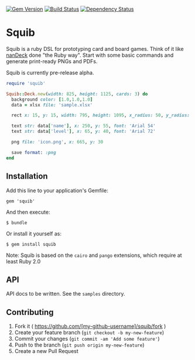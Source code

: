 [![Gem Version](https://badge.fury.io/rb/squib.svg)](https://rubygems.org/gems/squib)
[![Build Status](https://secure.travis-ci.org/andymeneely/squib.svg?branch=master)](https://travis-ci.org/andymeneely/squib)
[![Dependency Status](https://gemnasium.com/andymeneely/squib.svg)](https://gemnasium.com/andymeneely/squib)

# Squib

Squib is a ruby DSL for prototyping card and board games. Think of it like [nanDeck](http://nandeck.it) done "the Ruby way". Start with some basic commands and generate print-ready PNGs and PDFs. 

Squib is currently pre-release alpha. 

```ruby
require 'squib'

Squib::Deck.new(width: 825, height: 1125, cards: 3) do
  background color: [1.0,1.0,1.0]
  data = xlsx file: 'sample.xlsx'

  rect x: 15, y: 15, width: 795, height: 1095, x_radius: 50, y_radius: 50

  text str: data['name'], x: 250, y: 55, font: 'Arial 54'
  text str: data['level'], x: 65, y: 40, font: 'Arial 72'

  png file: 'icon.png', x: 665, y: 30

  save format: :png
end
```

## Installation

Add this line to your application's Gemfile:

    gem 'squib'

And then execute:

    $ bundle

Or install it yourself as:

    $ gem install squib

Note: Squib is based on the `cairo` and `pango` extensions, which require at least Ruby 2.0

## API

API docs to be written. See the `samples` directory.

## Contributing

1. Fork it ( https://github.com/[my-github-username]/squib/fork )
2. Create your feature branch (`git checkout -b my-new-feature`)
3. Commit your changes (`git commit -am 'Add some feature'`)
4. Push to the branch (`git push origin my-new-feature`)
5. Create a new Pull Request
